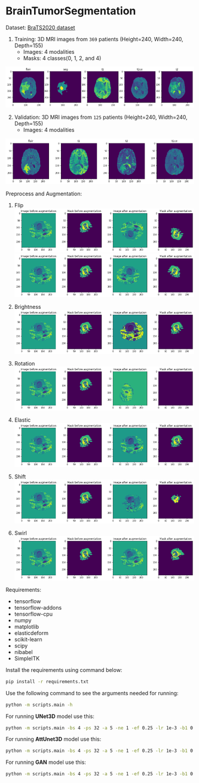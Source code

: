# BrainTumorSegmentation

Dataset: [BraTS2020 dataset](https://ipp.cbica.upenn.edu/categories/brats2020)

1. Training: 3D MRI images from `369` patients (Height=240, Width=240, Depth=155)
    - Images: 4 modalities 
    - Masks: 4 classes(0, 1, 2, and 4)

![training image](images/training_image.png) 

2. Validation: 3D MRI images from `125` patients (Height=240, Width=240, Depth=155)
    - Images: 4 modalities

![validation image](images/validation_image.png)


Preprocess and Augmentation:

1. Flip
![horizontal flip](images/flip_x.png)
![vertical flip](images/flip_y.png)

2. Brightness
![brightness](images/brightness.png)

3. Rotation
![rotation](images/rotation.png)

4. Elastic
![elastic](images/elastic.png)

5. Shift
![shift](images/shift.png)

6. Swirl
![swirl](images/swirl.png)


Requirements:
- tensorflow
- tensorflow-addons
- tensorflow-cpu
- numpy
- matplotlib
- elasticdeform
- scikit-learn
- scipy
- nibabel
- SimpleITK


Install the requirements using command below:
```bash
pip install -r requirements.txt 
```

Use the following command to see the arguments needed for running:
```bash
python -m scripts.main -h
```

For running **UNet3D** model use this:
```bash
python -m scripts.main -bs 4 -ps 32 -a 5 -ne 1 -ef 0.25 -lr 1e-3 -b1 0.9 -ds 100 -m unet
```

For running **AttUnet3D** model use this:
```bash
python -m scripts.main -bs 4 -ps 32 -a 5 -ne 1 -ef 0.25 -lr 1e-3 -b1 0.9 -ds 100 -m att_unet
```

For running **GAN** model use this:
```bash
python -m scripts.main -bs 4 -ps 32 -a 5 -ne 1 -ef 0.25 -lr 1e-3 -b1 0.9 -ds 100 -m gan
```